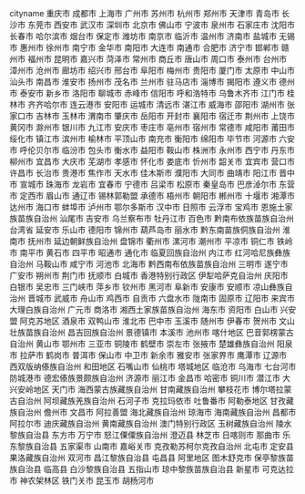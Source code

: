 cityname
重庆市
成都市
上海市
广州市
苏州市
杭州市
郑州市
天津市
青岛市
长沙市
东莞市
西安市
武汉市
深圳市
北京市
佛山市
宁波市
泉州市
石家庄市
沈阳市
长春市
哈尔滨市
烟台市
保定市
潍坊市
南京市
临沂市
温州市
济南市
盐城市
无锡市
惠州市
徐州市
南宁市
金华市
南阳市
大连市
南通市
合肥市
济宁市
邯郸市
赣州市
福州市
昆明市
嘉兴市
菏泽市
常州市
商丘市
唐山市
周口市
泰州市
台州市
漳州市
沧州市
廊坊市
绍兴市
邢台市
阜阳市
梅州市
贵阳市
厦门市
太原市
中山市
汕头市
南昌市
淮安市
扬州市
茂名市
兰州市
驻马店市
淄博市
揭阳市
遵义市
德州市
泰安市
新乡市
洛阳市
聊城市
赤峰市
信阳市
呼和浩特市
乌鲁木齐市
江门市
桂林市
齐齐哈尔市
连云港市
安阳市
运城市
清远市
湛江市
威海市
邵阳市
湖州市
张家口市
吉林市
玉林市
渭南市
肇庆市
岳阳市
开封市
襄阳市
宿迁市
荆州市
上饶市
黄冈市
滁州市
银川市
九江市
安庆市
枣庄市
亳州市
宿州市
常德市
咸阳市
莆田市
绥化市
镇江市
滨州市
榆林市
平顶山市
南充市
衡阳市
绵阳市
毕节市
河源市
六安市
呼伦贝尔市
临汾市
包头市
衡水市
益阳市
鞍山市
株洲市
永州市
西宁市
丹东市
柳州市
宜昌市
大庆市
芜湖市
孝感市
怀化市
娄底市
忻州市
韶关市
宜宾市
营口市
许昌市
长治市
贵港市
焦作市
天水市
佳木斯市
濮阳市
大同市
曲靖市
阳江市
晋中市
宣城市
珠海市
龙岩市
宜春市
宁德市
吕梁市
松原市
秦皇岛市
巴彦淖尔市
东营市
定西市
眉山市
通辽市
锡林郭勒盟
承德市
梧州市
朝阳市
郴州市
十堰市
湘潭市
达州市
海口市
蚌埠市
泸州市
鄂尔多斯市
汉中市
日照市
云浮市
宝鸡市
恩施土家族苗族自治州
汕尾市
吉安市
乌兰察布市
牡丹江市
百色市
黔南布依族苗族自治州
台湾省
延安市
乐山市
德阳市
锦州市
葫芦岛市
丽水市
黔东南苗族侗族自治州
淮南市
抚州市
延边朝鲜族自治州
盘锦市
衢州市
漯河市
潮州市
平凉市
铜仁市
铁岭市
南平市
黄石市
四平市
昭通市
通化市
临夏回族自治州
内江市
红河哈尼族彝族自治州
马鞍山市
咸宁市
河池市
北海市
黔西南布依族苗族自治州
三明市
遂宁市
广安市
朔州市
荆门市
抚顺市
白城市
香港特别行政区
伊犁哈萨克自治州
庆阳市
白银市
吴忠市
三门峡市
萍乡市
钦州市
黑河市
阜新市
安康市
安顺市
凉山彝族自治州
晋城市
武威市
舟山市
鸡西市
自贡市
六盘水市
陇南市
固原市
辽阳市
来宾市
大理白族自治州
广元市
商洛市
湘西土家族苗族自治州
海东市
资阳市
白山市
兴安盟
阿克苏地区
酒泉市
双鸭山市
淮北市
巴中市
玉溪市
随州市
伊春市
贺州市
文山壮族苗族自治州
昌吉回族自治州
景德镇市
本溪市
池州市
喀什地区
巴音郭楞蒙古自治州
黄山市
鄂州市
三亚市
铜陵市
鹤壁市
崇左市
张掖市
楚雄彝族自治州
阳泉市
拉萨市
鹤岗市
普洱市
保山市
中卫市
新余市
雅安市
张家界市
鹰潭市
辽源市
西双版纳傣族自治州
和田地区
石嘴山市
仙桃市
塔城地区
临沧市
乌海市
七台河市
防城港市
德宏傣族景颇族自治州
济源市
丽江市
金昌市
哈密市
铜川市
潜江市
大兴安岭地区
天门市
海西蒙古族藏族自治州
甘南藏族自治州
攀枝花市
博尔塔拉蒙古自治州
阿坝藏族羌族自治州
石河子市
克拉玛依市
吐鲁番市
阿勒泰地区
甘孜藏族自治州
儋州市
文昌市
阿拉善盟
海北藏族自治州
琼海市
海南藏族自治州
昌都市
阿拉尔市
迪庆藏族自治州
黄南藏族自治州
澳门特别行政区
玉树藏族自治州
陵水黎族自治县
东方市
万宁市
怒江傈僳族自治州
澄迈县
林芝市
日喀则市
那曲市
乐东黎族自治县
五家渠市
山南市
嘉峪关市
克孜勒苏柯尔克孜自治州
北屯市
定安县
果洛藏族自治州
双河市
昌江黎族自治县
屯昌县
阿里地区
图木舒克市
保亭黎族苗族自治县
临高县
白沙黎族自治县
五指山市
琼中黎族苗族自治县
新星市
可克达拉市
神农架林区
铁门关市
昆玉市
胡杨河市
